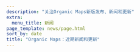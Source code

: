 ```yaml
---
description: "关注Organic Maps新版发布、新闻和更新"
extra:
  menu_title: 新闻
page_template: news/page.html
sort_by: date
title: "Organic Maps：近期新闻和更新"
---
```

